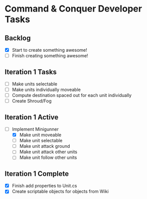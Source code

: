 # Command & Conquer Developer Tasks

## Backlog
- [X] Start to create something awesome!
- [ ] Finish creating something awesome! 

## Iteration 1 Tasks
- [ ] Make units selectable
- [ ] Make units individually moveable
- [ ] Compute destination spaced out for each unit individually
- [ ] Create Shroud/Fog

## Iteration 1 Active
- [ ] Implement Minigunner
  - [X] Make unit moveable
  - [ ] Make unit selectable
  - [ ] Make unit attack ground
  - [ ] Make unit attack other units
  - [ ] Make unit follow other units

## Iteration 1 Complete
- [X] Finish add properties to Unit.cs
- [X] Create scriptable objects for objects from Wiki